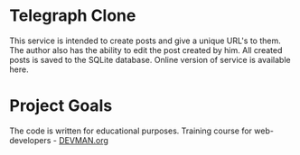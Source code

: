 # Telegraph Clone

This service is intended to create posts and give a unique URL's to them. 
The author also has the ability to edit the post created by him. 
All created posts is saved to the SQLite database.
Online version of service is available here.

# Project Goals

The code is written for educational purposes. Training course for web-developers - [DEVMAN.org](https://devman.org)
